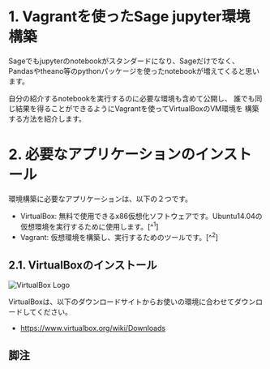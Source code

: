 # 1. Vagrantを使ったSage jupyter環境構築

Sageでもjupyterのnotebookがスタンダードになり、Sageだけでなく、
Pandasやtheano等のpythonパッケージを使ったnotebookが増えてくると思います。

自分の紹介するnotebookを実行するのに必要な環境も含めて公開し、
誰でも同じ結果を得ることができるようにVagrantを使ってVirtualBoxのVM環境を
構築する方法を紹介します。

# 2. 必要なアプリケーションのインストール

環境構築に必要なアプリケーションは、以下の２つです。
- VirtualBox: 無料で使用できるx86仮想化ソフトウェアです。Ubuntu14.04の仮想環境を実行するために使用します。[^<sup>1</sup>]
- Vagrant: 仮想環境を構築し、実行するためのツールです。[^<sup>2</sup>]

## 2.1. VirtualBoxのインストール
![VirtualBox Logo](https://www.virtualbox.org/graphics/vbox_logo2_gradient.png "VirtualBox Logo")

VirtualBoxは、以下のダウンロードサイトからお使いの環境に合わせてダウンロードしてください。
- https://www.virtualbox.org/wiki/Downloads


## 脚注
[1]: 私のMacOSは10.7.5と古いため、VirtualBoxのバージョンは4.3.12を使用。
[2]: 今回使用したバージョンは1.8.4です。
